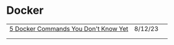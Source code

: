 # Docker

|                                                                                                            |         |   |
| ---------------------------------------------------------------------------------------------------------- | ------- | - |
| [5 Docker Commands You Don't Know Yet](https://dev.to/code42cate/5-docker-commands-you-dont-know-yet-2e78) | 8/12/23 |   |
|                                                                                                            |         |   |
|                                                                                                            |         |   |

